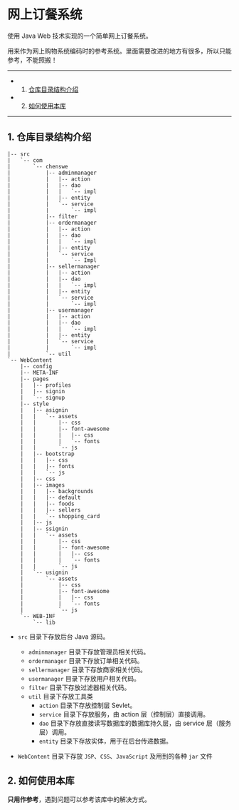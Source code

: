 # 网上订餐系统

使用 Java Web 技术实现的一个简单网上订餐系统。

用来作为网上购物系统编码时的参考系统。里面需要改进的地方有很多，所以只能参考，不能照搬！

---
<!-- vscode-markdown-toc -->
* 1. [仓库目录结构介绍](#)
* 2. [如何使用本库](#-1)

<!-- /vscode-markdown-toc -->

---
##  1. <a name=''></a>仓库目录结构介绍

```
|-- src
|   `-- com
|       `-- chenswe
|           |-- adminmanager
|           |   |-- action
|           |   |-- dao
|           |   |   `-- impl
|           |   |-- entity
|           |   `-- service
|           |       `-- impl
|           |-- filter
|           |-- ordermanager
|           |   |-- action
|           |   |-- dao
|           |   |   `-- impl
|           |   |-- entity
|           |   `-- service
|           |       `-- Impl
|           |-- sellermanager
|           |   |-- action
|           |   |-- dao
|           |   |   `-- impl
|           |   |-- entity
|           |   `-- service
|           |       `-- impl
|           |-- usermanager
|           |   |-- action
|           |   |-- dao
|           |   |   `-- impl
|           |   |-- entity
|           |   `-- service
|           |       `-- impl
|           `-- util
`-- WebContent
    |-- config
    |-- META-INF
    |-- pages
    |   |-- profiles
    |   |-- signin
    |   `-- signup
    |-- style
    |   |-- asignin
    |   |   `-- assets
    |   |       |-- css
    |   |       |-- font-awesome
    |   |       |   |-- css
    |   |       |   `-- fonts
    |   |       `-- js
    |   |-- bootstrap
    |   |   |-- css
    |   |   |-- fonts
    |   |   `-- js
    |   |-- css
    |   |-- images
    |   |   |-- backgrounds
    |   |   |-- default
    |   |   |-- foods
    |   |   |-- sellers
    |   |   `-- shopping_card
    |   |-- js
    |   |-- ssignin
    |   |   `-- assets
    |   |       |-- css
    |   |       |-- font-awesome
    |   |       |   |-- css
    |   |       |   `-- fonts
    |   |       `-- js
    |   `-- usignin
    |       `-- assets
    |           |-- css
    |           |-- font-awesome
    |           |   |-- css
    |           |   `-- fonts
    |           `-- js
    `-- WEB-INF
        `-- lib

```

- `src` 目录下存放后台 Java 源码。
    - `adminmanager` 目录下存放管理员相关代码。
    - `ordermanager` 目录下存放订单相关代码。
    - `sellermanager` 目录下存放商家相关代码。
    - `usermanager`  目录下存放用户相关代码。
    - `filter` 目录下存放过滤器相关代码。
    - `util` 目录下存放工具类
        - `action` 目录下存放控制层 Sevlet。
        - `service` 目录下存放服务，由 action 层（控制层）直接调用。
        - `dao` 目录下存放直接读写数据库的数据库持久层，由 service 层（服务层）调用。
        - `entity` 目录下存放实体，用于在后台传递数据。

- `WebContent` 目录下存放 `JSP`、`CSS`、`JavaScript` 及用到的各种 `jar` 文件

##  2. <a name='-1'></a>如何使用本库

**只用作参考**，遇到问题可以参考该库中的解决方式。
